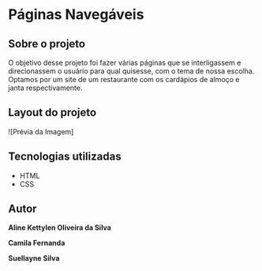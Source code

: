 # Páginas Navegáveis
## Sobre o projeto
O objetivo desse projeto foi fazer várias páginas que se interligassem e direcionassem o usuário para qual quisesse, com o tema de nossa escolha. Optamos por um site de um restaurante com os cardápios de almoço e janta respectivamente.

## Layout do projeto
![Prévia da Imagem]

## Tecnologias utilizadas

* HTML
* CSS

## Autor
<b>Aline Kettylen Oliveira da Silva</b>

<b>Camila Fernanda</b>

<b>Suellayne Silva<b>
